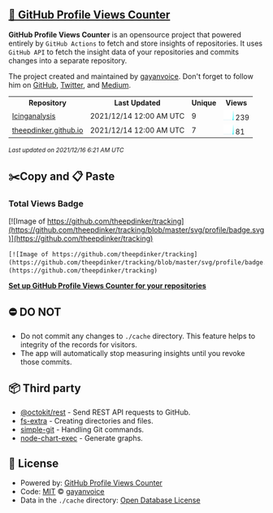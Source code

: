 ## [🚀 GitHub Profile Views Counter](https://github.com/gayanvoice/github-profile-views-counter)
**GitHub Profile Views Counter** is an opensource project that powered entirely by  `GitHub Actions` to fetch and store insights of repositories.
It uses `GitHub API` to fetch the insight data of your repositories and commits changes into a separate repository.

The project created and maintained by [gayanvoice](https://github.com/gayanvoice). Don't forget to follow him on [GitHub](https://github.com/gayanvoice), [Twitter](https://twitter.com/gayanvoice), and [Medium](https://gayanvoice.medium.com/).

<table>
	<tr>
		<th>
			Repository
		</th>
		<th>
			Last Updated
		</th>
		<th>
			Unique
		</th>
		<th>
			Views
		</th>
	</tr>
	<tr>
		<td>
			<a href="https://github.com/theepdinker/tracking/tree/master/readme/437337990/year.md">
				Icinganalysis
			</a>
		</td>
		<td>
			2021/12/14 12:00 AM UTC
		</td>
		<td>
			9
		</td>
		<td>
			<img alt="Response time graph" src="https://github.com/theepdinker/tracking/raw/master/graph/437337990/small/year.png" height="20"> 239
		</td>
	</tr>
	<tr>
		<td>
			<a href="https://github.com/theepdinker/tracking/tree/master/readme/268832845/year.md">
				theepdinker.github.io
			</a>
		</td>
		<td>
			2021/12/14 12:00 AM UTC
		</td>
		<td>
			7
		</td>
		<td>
			<img alt="Response time graph" src="https://github.com/theepdinker/tracking/raw/master/graph/268832845/small/year.png" height="20"> 81
		</td>
	</tr>
</table>

<small><i>Last updated on 2021/12/16 6:21 AM UTC</i></small>

## ✂️Copy and 📋 Paste
### Total Views Badge
[![Image of https://github.com/theepdinker/tracking](https://github.com/theepdinker/tracking/blob/master/svg/profile/badge.svg)](https://github.com/theepdinker/tracking)

```readme
[![Image of https://github.com/theepdinker/tracking](https://github.com/theepdinker/tracking/blob/master/svg/profile/badge.svg)](https://github.com/theepdinker/tracking)
```
[**Set up GitHub Profile Views Counter for your repositories**](https://github.com/gayanvoice/github-profile-views-counter)
## ⛔ DO NOT
- Do not commit any changes to `./cache` directory. This feature helps to integrity of the records for visitors.
- The app will automatically stop measuring insights until you revoke those commits.
## 📦 Third party

- [@octokit/rest](https://www.npmjs.com/package/@octokit/rest) - Send REST API requests to GitHub.
- [fs-extra](https://www.npmjs.com/package/fs-extra) - Creating directories and files.
- [simple-git](https://www.npmjs.com/package/simple-git) - Handling Git commands.
- [node-chart-exec](https://www.npmjs.com/package/node-chart-exec) - Generate graphs.
## 📄 License
- Powered by: [GitHub Profile Views Counter](https://github.com/gayanvoice/github-profile-views-counter)
- Code: [MIT](./LICENSE) © [gayanvoice](https://github.com/gayanvoice)
- Data in the `./cache` directory: [Open Database License](https://opendatacommons.org/licenses/odbl/1-0/)